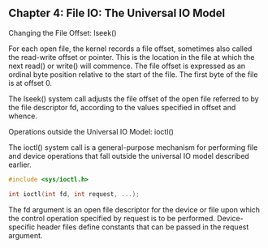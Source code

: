 ## Chapter 4: File IO: The Universal IO Model

Changing the File Offset: lseek()

For each open file, the kernel records a file offset, sometimes also called the read-write offset or pointer. This is the location in the file at which the next read() or write() will commence. The file offset is expressed as an ordinal byte position relative to the start of the file. The first byte of the file is at offset 0.

The lseek() system call adjusts the file offset of the open file referred to by the file descriptor fd, according to the values specified in offset and whence.

Operations outside the Universal IO Model: ioctl()

The ioctl() system call is a general-purpose mechanism for performing file and device operations that fall outside the universal IO model described earlier.

```c
#include <sys/ioctl.h>

int ioctl(int fd, int request, ...);
```

The fd argument is an open file descriptor for the device or file upon which the control operation specified by request is to be performed. Device-specific header files define constants that can be passed in the request argument. 